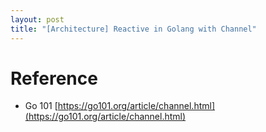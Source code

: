 ```yaml
---
layout: post
title: "[Architecture] Reactive in Golang with Channel"
---
```


# Reference

- Go 101 [https://go101.org/article/channel.html](https://go101.org/article/channel.html)